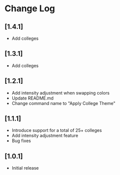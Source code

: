 # Change Log

## [1.4.1]

- Add colleges

## [1.3.1]

- Add colleges

## [1.2.1]

- Add intensity adjustment when swapping colors
- Update README.md
- Change command name to "Apply College Theme"

## [1.1.1]

- Introduce support for a total of 25+ colleges
- Add intensity adjustment feature
- Bug fixes

## [1.0.1]

- Initial release
